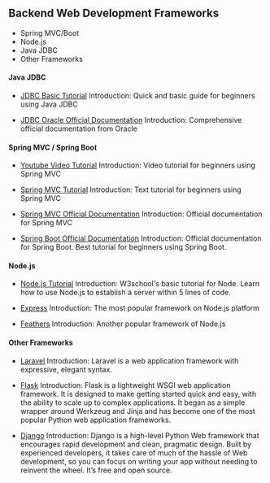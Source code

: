 ## Backend Web Development Frameworks

- Spring MVC/Boot
- Node.js
- Java JDBC
- Other Frameworks


#### Java JDBC
- [JDBC Basic Tutorial](http://tutorials.jenkov.com/jdbc/index.html)
Introduction: Quick and basic guide for beginners using Java JDBC

- [JDBC Oracle Official Documentation](https://docs.oracle.com/javase/tutorial/jdbc/basics/index.html)
Introduction: Comprehensive official documentation from Oracle

#### Spring MVC / Spring Boot
- [Youtube Video Tutorial](https://www.youtube.com/watch?v=g2b-NbR48Jo)
Introduction: Video tutorial for beginners using Spring MVC

- [Spring MVC Tutorial](https://www.tutorialspoint.com/spring/spring_web_mvc_framework.htm)
Introduction: Text tutorial for beginners using Spring MVC

- [Spring MVC Official Documentation](https://docs.spring.io/spring/docs/3.2.x/spring-framework-reference/html/mvc.html)
Introduction: Official documentation for Spring MVC

- [Spring Boot Official Documentation](https://spring.io/guides/gs/spring-boot/)
Introduction: Official documentation for Spring Boot. Best tutorial for beginners using Spring Boot.

#### Node.js

- [Node.js Tutorial](https://www.w3schools.com/nodejs/)
Introduction: W3school's basic tutorial for Node. Learn how to use Node.js to establish a server within 5 lines of code.

- [Express](https://expressjs.com/en/guide/routing.html)
Introduction: The most popular framework on Node.js platform

- [Feathers](https://docs.feathersjs.com/guides/)
Introduction: Another popular framework of Node.js

#### Other Frameworks

- [Laravel](https://laravel.com/docs/6.x)
Introduction: Laravel is a web application framework with expressive, elegant syntax.
- [Flask](https://palletsprojects.com/p/flask/)
Introduction: Flask is a lightweight WSGI web application framework. It is designed to make getting started quick and easy, with the ability to scale up to complex applications. It began as a simple wrapper around Werkzeug and Jinja and has become one of the most popular Python web application frameworks.

- [Django](https://www.djangoproject.com/)
Introduction: Django is a high-level Python Web framework that encourages rapid development and clean, pragmatic design. Built by experienced developers, it takes care of much of the hassle of Web development, so you can focus on writing your app without needing to reinvent the wheel. It’s free and open source.